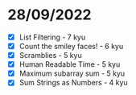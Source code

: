 # 28/09/2022

- [x] List Filtering - 7 kyu
- [x] Count the smiley faces! - 6 kyu
- [x] Scramblies - 5 kyu
- [x] Human Readable Time - 5 kyu
- [x] Maximum subarray sum - 5 kyu
- [x] Sum Strings as Numbers - 4 kyu
